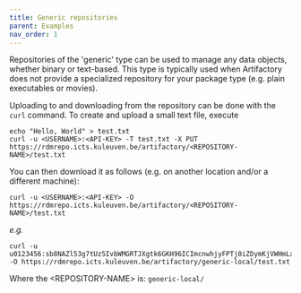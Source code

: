 ```yaml
---
title: Generic repositories
parent: Examples
nav_order: 1
---
```


Repositories of the 'generic' type can be used to manage any data objects,
whether binary or text-based. This type is typically used when Artifactory
does not provide a specialized repository for your package type (e.g. plain
executables or movies).

Uploading to and downloading from the repository can be done with the `curl`
command. To create and upload a small text file, execute
```
echo "Hello, World" > test.txt
curl -u <USERNAME>:<API-KEY> -T test.txt -X PUT https://rdmrepo.icts.kuleuven.be/artifactory/<REPOSITORY-NAME>/test.txt
```
You can then download it as follows (e.g. on another location and/or a different
machine):
```
curl -u <USERNAME>:<API-KEY> -O https://rdmrepo.icts.kuleuven.be/artifactory/<REPOSITORY-NAME>/test.txt
```

*e.g.*
```
curl -u u0123456:sb8NAZl53g7tUz5IvbWMGRTJXgtk6GKH96ICImcnwhjyFPTj0iZDymKjVWHmLxRHJsaSdPrT8 -O https://rdmrepo.icts.kuleuven.be/artifactory/generic-local/test.txt
```
Where the \<REPOSITORY-NAME\> is: `generic-local/`
